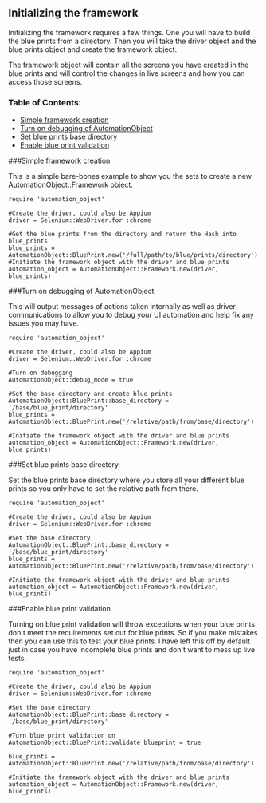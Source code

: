 Initializing the framework
----

Initializing the framework requires a few things.  One you will have to build the blue prints from a directory.  Then
you will take the driver object and the blue prints object and create the framework object.

The framework object will contain all the screens you have created in the blue prints and will control the changes
in live screens and how you can access those screens.

### Table of Contents:
*    [Simple framework creation](#simple-framework-creation)
*    [Turn on debugging of AutomationObject](#turn-on-debugging-of-automationobject)
*    [Set blue prints base directory](#set-blue-prints-base-directory)
*    [Enable blue print validation](#enable-blue-print-validation)

###Simple framework creation

This is a simple bare-bones example to show you the sets to create a new AutomationObject::Framework object.

```
require 'automation_object'

#Create the driver, could also be Appium
driver = Selenium::WebDriver.for :chrome

#Get the blue prints from the directory and return the Hash into blue_prints
blue_prints = AutomationObject::BluePrint.new('/full/path/to/blue/prints/directory')
#Initiate the framework object with the driver and blue prints
automation_object = AutomationObject::Framework.new(driver, blue_prints)
```

###Turn on debugging of AutomationObject

This will output messages of actions taken internally as well as driver communications to allow you to debug your
UI automation and help fix any issues you may have.

```
require 'automation_object'

#Create the driver, could also be Appium
driver = Selenium::WebDriver.for :chrome

#Turn on debugging
AutomationObject::debug_mode = true

#Set the base directory and create blue prints
AutomationObject::BluePrint::base_directory = '/base/blue_print/directory'
blue_prints = AutomationObject::BluePrint.new('/relative/path/from/base/directory')

#Initiate the framework object with the driver and blue prints
automation_object = AutomationObject::Framework.new(driver, blue_prints)
```

###Set blue prints base directory

Set the blue prints base directory where you store all your different blue prints so you only have to set
the relative path from there.

```
require 'automation_object'

#Create the driver, could also be Appium
driver = Selenium::WebDriver.for :chrome

#Set the base directory
AutomationObject::BluePrint::base_directory = '/base/blue_print/directory'
blue_prints = AutomationObject::BluePrint.new('/relative/path/from/base/directory')

#Initiate the framework object with the driver and blue prints
automation_object = AutomationObject::Framework.new(driver, blue_prints)
```

###Enable blue print validation

Turning on blue print validation will throw exceptions when your blue prints don't meet the requirements set out for
blue prints.  So if you make mistakes then you can use this to test your blue prints.  I have left this off by default
just in case you have incomplete blue prints and don't want to mess up live tests.

```
require 'automation_object'

#Create the driver, could also be Appium
driver = Selenium::WebDriver.for :chrome

#Set the base directory
AutomationObject::BluePrint::base_directory = '/base/blue_print/directory'

#Turn blue print validation on
AutomationObject::BluePrint::validate_blueprint = true

blue_prints = AutomationObject::BluePrint.new('/relative/path/from/base/directory')

#Initiate the framework object with the driver and blue prints
automation_object = AutomationObject::Framework.new(driver, blue_prints)
```